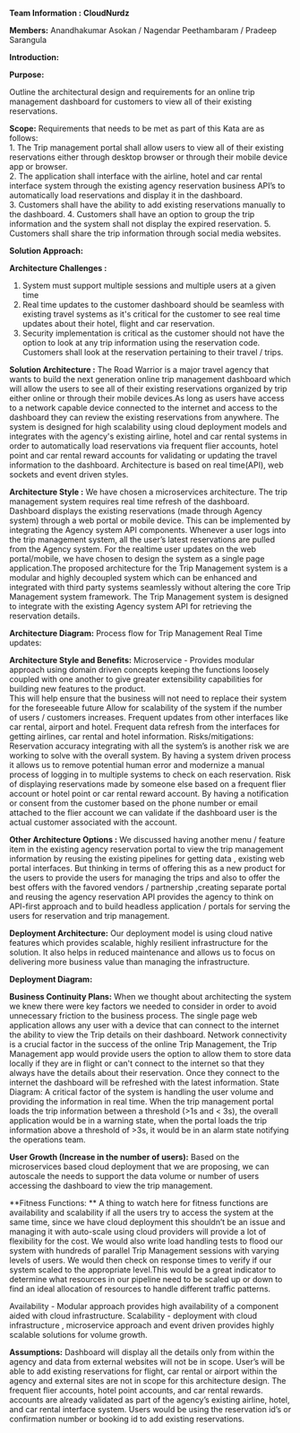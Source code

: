 **Team Information :** **CloudNurdz**

**Members:** Anandhakumar Asokan / Nagendar Peethambaram / Pradeep Sarangula

 
**Introduction:**
  
  **Purpose:**
  
   Outline the architectural design and requirements for an online trip management dashboard for customers to view all of their existing reservations.
  
  **Scope:**
      Requirements that needs to be met as part of this Kata are as follows:  
		 1.  The Trip management portal shall allow users to view all of their existing reservations either through desktop browser 
		  or through their mobile device app or browser.  
		 2.  The application shall interface with the airline, hotel and car rental interface system through the existing agency 
		  reservation business API’s to automatically load reservations and display it in the dashboard.  
		 3. Customers shall have the ability to add existing reservations manually to the dashboard.
		 4. Customers shall have an option to group the trip information and the system shall not display the expired reservation. 
		 5. Customers shall share the trip information through social media websites. 
 
****Solution Approach:****

**Architecture Challenges :**
 
  1. System must support multiple sessions and multiple users at a given time 
  2. Real time updates to the customer dashboard should be seamless with existing travel systems as it's critical for the customer
     to see real time updates about their hotel, flight and car reservation.
  3. Security implementation is critical as the customer should not have the option to look at any trip information 
     using the reservation code. Customers shall look at the reservation pertaining to their travel / trips.

**Solution Architecture :**
	The Road Warrior is a major travel agency that wants to build the next generation online trip management dashboard which will allow the users to see all of their existing reservations organized by trip either online or through their mobile devices.As long as users have access to a network capable device connected to the internet and access to the dashboard they can review the existing reservations from anywhere. The system is designed for high scalability using cloud deployment models and integrates with the agency's existing airline, hotel and car rental systems in order to automatically load reservations via frequent flier accounts, hotel point and car rental reward accounts for validating or updating the travel information to the dashboard. Architecture is based on real time(API), web sockets and event driven styles. 

**Architecture Style :**
We have chosen a microservices architecture. The trip management system requires real time refresh of the dashboard. Dashboard displays the existing reservations (made through Agency system) through a web portal or mobile device. This can be implemented by integrating the Agency system API components. Whenever a user logs into the trip management system, all the user’s latest reservations are pulled from the Agency system. For the realtime user updates on the web portal/mobile, we have chosen to design the system as a single page application.The proposed architecture for the Trip Management system is a modular and highly decoupled system which can be enhanced and integrated with third party systems seamlessly without altering the core Trip Management system framework. The Trip Management system is designed to integrate with the existing Agency system API for retrieving the reservation details.

**Architecture Diagram:**
Process flow for Trip Management Real Time updates:

**Architecture Style and Benefits:**
Microservice - Provides modular approach using domain driven concepts keeping the functions loosely coupled with one another to give greater extensibility capabilities for building new features to the product.  
This will help ensure that the business will not need to replace their system for the foreseeable future
Allow for scalability of the system if the number of users / customers  increases.
Frequent updates from other interfaces like car rental, airport and hotel.
Frequent data refresh from the interfaces for getting airlines, car rental and hotel information. 
Risks/mitigations: 
Reservation accuracy integrating with all the system’s is another risk we are working to solve with the overall system. By having a system driven process it allows us to remove potential human error and modernize a manual process of logging in to multiple systems to check on each reservation.
Risk of displaying reservations made by someone else based on a frequent flier account or hotel point or car rental reward account. By having a notification or consent from the customer based on the phone number or email attached to the flier account we can validate if the dashboard user is the actual customer associated with the account.

**Other Architecture Options :**
 	We discussed having another menu / feature item in the existing agency reservation portal to view the trip management information by reusing the existing pipelines for getting data , existing web portal interfaces. But thinking in terms of offering this as a new product for the users to provide the users for managing the trips and also to offer the best offers with the favored vendors / partnership ,creating separate portal and reusing the agency reservation API provides the agency to think on API-first approach and to build headless application / portals for serving the users for reservation and trip management. 

**Deployment Architecture:**
Our deployment model is using cloud native features which provides scalable, highly resilient infrastructure for the solution. It also helps in reduced maintenance and allows us to focus on delivering more business value than managing the infrastructure. 

**Deployment Diagram:**


**Business Continuity Plans:**
When we thought about architecting the system we knew there were key factors we needed to consider in order to avoid unnecessary friction to the business process. The single page web application allows any user with a device that can connect to the internet the ability to view the Trip details on their dashboard.  Network connectivity is a crucial factor in the success of the online Trip Management, the Trip Management app would provide users the option to allow them to store data locally if they are in flight or can't connect to the internet so that they always have the details about their reservation. Once they connect to the internet the dashboard will be refreshed with the latest information.
State Diagram:
	A critical factor of the system is handling the user volume and providing the information in real time.  When the trip management portal loads the trip information between a threshold (>1s and < 3s), the overall application would be in a warning state, when the portal loads the trip information above a threshold of >3s, it would be in an alarm state notifying the operations team. 

**User Growth (Increase in the number of users):**
Based on the microservices based cloud deployment that we are proposing, we can autoscale the needs to support the data volume or number of users accessing the dashboard to view the trip management.

**Fitness Functions: **
A thing to watch here for fitness functions are availability and scalability if all the users try to access the system at the same time, since we have cloud deployment this shouldn’t be an issue and managing it with auto-scale using cloud providers will provide a lot of flexibility for the cost. We would also write load handling tests to flood our system with hundreds of parallel Trip Management sessions with varying levels of users. We would then check on response times to verify if our system scaled to the appropriate level.This would be a great indicator to determine what resources in our pipeline need to be scaled up or down to find an ideal allocation of resources to handle different traffic patterns. 

Availability - Modular approach provides high availability of a component aided with cloud infrastructure. 
Scalability - deployment with cloud infrastructure , microservice approach and event driven provides highly scalable solutions for volume growth.


**Assumptions:**
Dashboard will display all the details only from within the agency and data from external websites will not be in scope.
User’s will be able to add existing reservations for flight, car rental or airport within the agency and external sites are not in scope for this architecture design.
The frequent flier accounts, hotel point accounts, and car rental rewards. accounts are already validated as part of the agency’s existing airline, hotel, and car rental interface system.
Users would be using the reservation id’s or confirmation number or booking id to add existing reservations.
 
 
 



